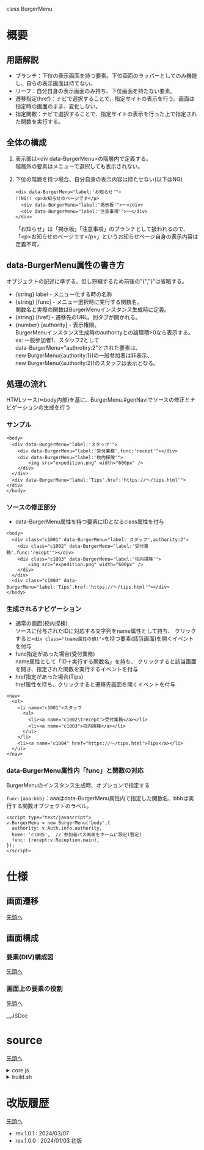 <p class="title">class BurgerMenu</p>

# 概要

## 用語解説

- ブランチ：下位の表示画面を持つ要素。下位画面のラッパーとしてのみ機能し、自らの表示画面は持てない。
- リーフ：自分自身の表示画面のみ持ち、下位画面を持たない要素。
- 遷移指定(href)：ナビで選択することで、指定サイトの表示を行う。画面は指定時の画面のまま、変化しない。
- 指定関数：ナビで選択することで、指定サイトの表示を行った上で指定された関数を実行する。

## 全体の構成

1. 表示部は&lt;div data-BurgerMenu&gt;の階層内で定義する。<br>
   階層外の要素はメニューで選択しても表示されない。

2. 下位の階層を持つ場合、自分自身の表示内容は持たせない(以下はNG)
   ```
   <div data-BurgerMenu="label:'お知らせ'">
   !!NG!! <p>お知らせのページです</p>
     <div data-BurgerMenu="label:'掲示板'">〜</div>
     <div data-BurgerMenu="label:'注意事項'">〜</div>
   </div>
   ```
   「お知らせ」は「掲示板」「注意事項」のブランチとして扱われるので、「&lt;p&gt;お知らせのページです&lt;/p&gt;」というお知らせページ自身の表示内容は定義不可。

## data-BurgerMenu属性の書き方

オブジェクトの記述に準ずる。但し短縮するため前後の"{","}"は省略する。

- {string} label - メニュー化する時の名称
- {string} [func] - メニュー選択時に実行する関数名。<br>
  関数名と実際の関数はBurgerMenuインスタンス生成時に定義。
- {string} [href] - 遷移先のURL。別タブが開かれる。
- {number} [authority] - 表示権限。<br>
  BurgerMenuインスタンス生成時のauthorityとの論理積>0なら表示する。<br>
  ex: 一般参加者1、スタッフ2として<br>
      data-BurgerMenu="authrotiry:2"とされた要素は、<br>
      new BurgerMenu({authority:1})の一般参加者は非表示、<br>
      new BurgerMenu({authority:2})のスタッフは表示となる。

## 処理の流れ

HTMLソース(≒body内部)を基に、BurgerMenu.#genNaviでソースの修正とナビゲーションの生成を行う


### サンプル

```
<body>
  <div data-BurgerMenu="label:'スタッフ'">
    <div data-BurgerMenu="label:'受付業務',func:'recept'"></div>
    <div data-BurgerMenu="label:'校内探険'">
        <img src="expedition.png" width="600px" />
    </div>
  </div>
  <div data-BurgerMenu="label:'Tips',href:'https://〜/tips.html'"></div>
</body>
```

### ソースの修正部分

- data-BurgerMenu属性を持つ要素にIDとなるclass属性を付与

```
<body>
  <div class="c1001" data-BurgerMenu="label:'スタッフ',authority:2">
    <div class="c1002" data-BurgerMenu="label:'受付業務',func:'recept'"></div>
    <div class="c1003" data-BurgerMenu="label:'校内探険'">
        <img src="expedition.png" width="600px" />
    </div>
  </div>
  <div class="c1004" data-BurgerMenu="label:'Tips',href:'https://〜/tips.html'"></div>
</body>
```

### 生成されるナビゲーション

- 通常の画面(校内探検)<br>
  ソースに付与されたIDに対応する文字列をname属性として持ち、
  クリックすると`<div class="(name属性の値)">`を持つ要素(該当画面)を開くイベントを付与
- func指定があった場合(受付業務)<br>
  name属性として「ID＋実行する関数名」を持ち、
  クリックすると該当画面を開き、指定された関数を実行するイベントを付与
- href指定があった場合(Tips)<br>
  href属性を持ち、クリックすると遷移先画面を開くイベントを付与

```
<nav>
  <ul>
    <li name="c1001">スタッフ
      <ul>
        <li><a name="c1002\trecept">受付業務</a></li>
        <li><a name="c1003">校内探検</a></li>
      </ul>
    </li>
    <li><a name="c1004" href="https://〜/tips.html">Tips</a></li>
  </ul>
</nav>
```

### data-BurgerMenu属性内「func」と関数の対応

BurgerMenuのインスタンス生成時、オプションで指定する

`func:{aaa:bbb}`：aaaはdata-BurgerMenu属性内で指定した関数名、bbbは実行する関数オブジェクトのラベル。

```
<script type="text/javascript">
v.BurgerMenu = new BurgerMenu('body',{
  authority: v.Auth.info.authority,
  home: 'c1005',  // 参加者パス画面をホームに設定(暫定)
  func: {recept:v.Reception.main},
});
</script>
```

# 仕様

## 画面遷移

<a href="_top" class="right">先頭へ</a>

## 画面構成

### 要素(DIV)構成図

<a href="_top" class="right">先頭へ</a>

### 画面上の要素の役割

<a href="_top" class="right">先頭へ</a>

__JSDoc

# source

<a href="_top" class="right">先頭へ</a>

<details><summary>core.js</summary>

```
__source
```

</details>

<!--
<details><summary>test.js</summary>

```
__test
```

</details>
-->

<details><summary>build.sh</summary>

```
__build
```

</details>

# 改版履歴

<a href="_top" class="right">先頭へ</a>

- rev.1.0.1 : 2024/03/07 
- rev.1.0.0 : 2024/01/03 初版
